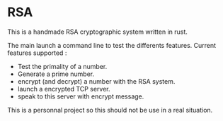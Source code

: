 # RSA
This is a handmade RSA cryptographic system written in rust. 

The main launch a command line to test the differents features.
Current features supported : 
  - Test the primality of a number.
  - Generate a prime number.
  - encrypt (and decrypt) a number with the RSA system.
  - launch a encrypted TCP server.
  - speak to this server with encrypt message.

This is a personnal project so this should not be use in a real situation.
